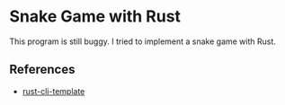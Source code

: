 # Snake Game with Rust
This program is still buggy. I tried to implement a snake game with Rust.

## References

* [rust-cli-template](https://github.com/kbknapp/rust-cli-template)
